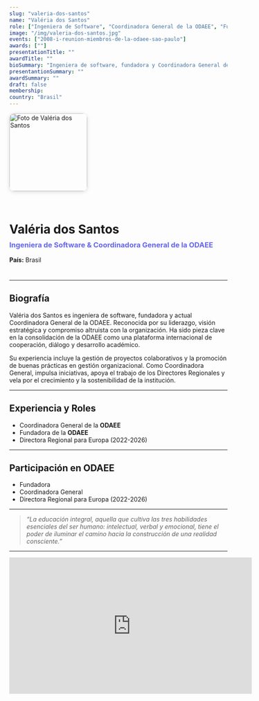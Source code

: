 ```yaml
---
slug: "valeria-dos-santos"
name: "Valéria dos Santos"
role: ["Ingeniera de Software", "Coordinadora General de la ODAEE", "Fundadora"]
image: "/img/valeria-dos-santos.jpg"
events: ["2008-i-reunion-miembros-de-la-odaee-sao-paulo"]
awards: [""]
presentationTitle: ""
awardTitle: ""
bioSummary: "Ingeniera de software, fundadora y Coordinadora General de la ODAEE, reconocida por su liderazgo y compromiso con la innovación educativa."
presentantionSummary: ""
awardSummary: ""
draft: false
membership: 
country: "Brasil"
---
```


<div style="display:flex; align-items:center; gap:2rem; flex-wrap:wrap; margin-bottom:1.5rem;">
  <div>
    <img src="/img/valeria-dos-santos.jpg" alt="Foto de Valéria dos Santos" style="width:180px; border-radius:12px; box-shadow:0 2px 10px #0002;">
  </div>
  <div>
    <h1 style="margin-bottom:0.3em;">Valéria dos Santos</h1>
    <h3 style="margin-top:0; color:#6366f1;">Ingeniera de Software &amp; Coordinadora General de la ODAEE</h3>
    <p><strong>País:</strong> Brasil</p>
  </div>
</div>

---

## Biografía

Valéria dos Santos es ingeniera de software, fundadora y actual Coordinadora General de la ODAEE. Reconocida por su liderazgo, visión estratégica y compromiso altruista con la organización. Ha sido pieza clave en la consolidación de la ODAEE como una plataforma internacional de cooperación, diálogo y desarrollo académico.

Su experiencia incluye la gestión de proyectos colaborativos y la promoción de buenas prácticas en gestión organizacional. Como Coordinadora General, impulsa iniciativas, apoya el trabajo de los Directores Regionales y vela por el crecimiento y la sostenibilidad de la institución.

---

## Experiencia y Roles

- Coordinadora General de la **ODAEE**
- Fundadora de la **ODAEE**
- Directora Regional para Europa (2022-2026)

---

## Participación en ODAEE

- Fundadora
- Coordinadora General
- Directora Regional para Europa (2022-2026)

---

> _“La educación integral, aquella que cultiva las tres habilidades esenciales del ser humano: intelectual, verbal y emocional, tiene el poder de iluminar el camino hacia la construcción de una realidad consciente.”_

***

<iframe width="560" height="315" src="https://www.youtube.com/embed/3XCre5W_VnY?si=oeoaY9chLpHxPoNe" title="YouTube video player" frameborder="0" allow="accelerometer; autoplay; clipboard-write; encrypted-media; gyroscope; picture-in-picture; web-share" referrerpolicy="strict-origin-when-cross-origin" allowfullscreen></iframe>

